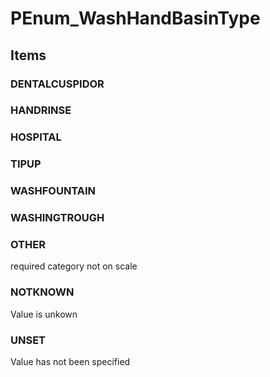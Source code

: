 # PEnum_WashHandBasinType

## Items

### DENTALCUSPIDOR


### HANDRINSE


### HOSPITAL


### TIPUP


### WASHFOUNTAIN


### WASHINGTROUGH


### OTHER
required category not on scale

### NOTKNOWN
Value is unkown

### UNSET
Value has not been specified
